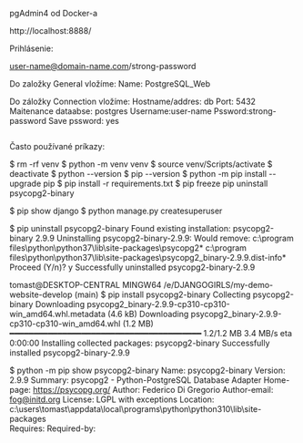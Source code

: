 pgAdmin4 od Docker-a

http://localhost:8888/

Prihlásenie:

user-name@domain-name.com/strong-password

Do založky General vložíme:
Name: PostgreSQL_Web

Do záložky Connection vložíme:
Hostname/addres: db
Port: 5432
Maitenance dataabse: postgres
Username:user-name
Pssword:strong-password
Save pssword: yes

![]()

Často používané príkazy:


$ rm -rf venv
$ python -m venv venv
$ source venv/Scripts/activate
$ deactivate
$ python --version
$ pip --version
$ python -m pip install --upgrade pip
$ pip install -r requirements.txt
$ pip freeze
pip uninstall psycopg2-binary

$ pip show django
$ python manage.py createsuperuser


$ pip uninstall psycopg2-binary
Found existing installation: psycopg2-binary 2.9.9
Uninstalling psycopg2-binary-2.9.9:
  Would remove:
    c:\program files\python\python37\lib\site-packages\psycopg2\*
    c:\program files\python\python37\lib\site-packages\psycopg2_binary-2.9.9.dist-info\*  
Proceed (Y/n)? y
  Successfully uninstalled psycopg2-binary-2.9.9

tomast@DESKTOP-CENTRAL MINGW64 /e/DJANGOGIRLS/my-demo-website-develop (main)
$ pip install psycopg2-binary
Collecting psycopg2-binary
  Downloading psycopg2_binary-2.9.9-cp310-cp310-win_amd64.whl.metadata (4.6 kB)
Downloading psycopg2_binary-2.9.9-cp310-cp310-win_amd64.whl (1.2 MB)
   ━━━━━━━━━━━━━━━━━━━━━━━━━━━━━━━━━━━━━━━━ 1.2/1.2 MB 3.4 MB/s eta 0:00:00
Installing collected packages: psycopg2-binary
Successfully installed psycopg2-binary-2.9.9

$ python -m pip show psycopg2-binary
Name: psycopg2-binary
Version: 2.9.9
Summary: psycopg2 - Python-PostgreSQL Database Adapter
Home-page: https://psycopg.org/
Author: Federico Di Gregorio
Author-email: fog@initd.org
License: LGPL with exceptions
Location: c:\users\tomast\appdata\local\programs\python\python310\lib\site-packages       
Requires:
Required-by:

